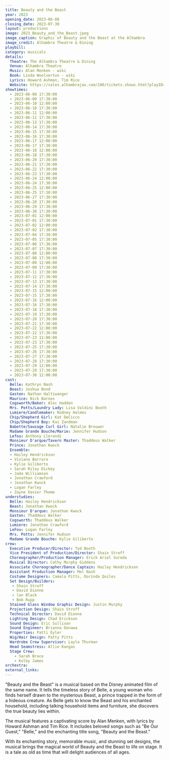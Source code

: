 ```yaml
---
title: Beauty and the Beast
year: 2023
opening_date: 2023-06-08
closing_date: 2023-07-30
layout: productions
image: 2023_Beauty_and_the_Beast.jpeg
image_caption: Graphic of Beauty and the Beast at the Alhambra
image_credit: Alhambra Theatre & Dining
playbill: 
category: musicals
details:
  Theatre: The Alhambra Theatre & Dining
  Venue: Alhambra Theatre
  Music: Alan Menken - wiki
  Book: Linda Woolverton - wiki
  Lyrics: Howard Ashman, Tim Rice
  Website: https://sales.alhambrajax.com/100/tickets.shows.html?playID=1427&code=jaxplays
showtimes:
  - 2023-06-08 17:30:00
  - 2023-06-09 17:30:00
  - 2023-06-10 12:00:00
  - 2023-06-10 17:30:00
  - 2023-06-11 12:00:00
  - 2023-06-11 17:30:00
  - 2023-06-13 17:30:00
  - 2023-06-14 17:30:00
  - 2023-06-15 17:30:00
  - 2023-06-16 17:30:00
  - 2023-06-17 12:00:00
  - 2023-06-17 17:30:00
  - 2023-06-18 12:00:00
  - 2023-06-18 17:30:00
  - 2023-06-20 17:30:00
  - 2023-06-21 17:30:00
  - 2023-06-22 17:30:00
  - 2023-06-23 17:30:00
  - 2023-06-24 12:00:00
  - 2023-06-24 17:30:00
  - 2023-06-25 12:00:00
  - 2023-06-25 17:30:00
  - 2023-06-27 17:30:00
  - 2023-06-28 17:30:00
  - 2023-06-29 17:30:00
  - 2023-06-30 17:30:00
  - 2023-07-01 12:00:00
  - 2023-07-01 17:30:00
  - 2023-07-02 12:00:00
  - 2023-07-02 17:30:00
  - 2023-07-04 17:30:00
  - 2023-07-05 17:30:00
  - 2023-07-06 17:30:00
  - 2023-07-07 17:30:00
  - 2023-07-08 12:00:00
  - 2023-07-08 17:30:00
  - 2023-07-09 12:00:00
  - 2023-07-09 17:30:00
  - 2023-07-11 17:30:00
  - 2023-07-12 17:30:00
  - 2023-07-13 17:30:00
  - 2023-07-14 17:30:00
  - 2023-07-15 12:00:00
  - 2023-07-15 17:30:00
  - 2023-07-16 12:00:00
  - 2023-07-16 17:30:00
  - 2023-07-18 17:30:00
  - 2023-07-19 17:30:00
  - 2023-07-20 17:30:00
  - 2023-07-21 17:30:00
  - 2023-07-22 12:00:00
  - 2023-07-22 17:30:00
  - 2023-07-23 12:00:00
  - 2023-07-23 17:30:00
  - 2023-07-25 17:30:00
  - 2023-07-26 17:30:00
  - 2023-07-27 17:30:00
  - 2023-07-28 17:30:00
  - 2023-07-29 12:00:00
  - 2023-07-29 17:30:00
  - 2023-07-30 12:00:00
cast:
  Belle: Kathryn Nash
  Beast: Joshua Bond
  Gaston: Nathan Haltiwanger
  Maurice: Nick Barnes
  Cogsworth/Baker: Alec Hadden
  Mrs. Potts/Laundry Lady: Lisa Valdini Booth
  Lumiere/Candlemaker: Rodney Holmes
  Chip/Shepherd Girl: Kat DeCicco
  Chip/Shepherd Boy: Kai Zandman
  Babette/Sausage Curl Girl: Natalie Brouwer
  Madame Grande Bouche/Marie: Jennifer Hudson
  Lefou: Anthony Llerandi
  Monsieur D'arque/Tavern Master: Thaddeus Walker
  Prince: Jonathan Kwock
  Ensemble:
  - Hailey Hendrickson
  - Viviana Barraro
  - Kylie Giliberto
  - Sarah Riley Dickey
  - Jada Williamson
  - Jonathan Crawford
  - Jonathan Kwock
  - Logan Farley
  - Zayne Xavier Thome
understudies:
  Belle: Hailey Hendrickson
  Beast: Jonathan Kwock
  Monsieur D'arque: Jonathan Kwock
  Gaston: Thaddeus Walker
  Cogsworth: Thaddeus Walker
  Lumiere: Jonathan Crawford
  LeFou: Logan Farley
  Mrs. Potts: Jennifer Hudson
  Madame Grande Bouche: Kylie Giliberto
crew:
  Executive Producer/Director: Tod Booth
  Vice President of Production/Director: Shain Stroff
  Choreographer/Production Manager: Erick Ariel Sureda
  Musical Director: Cathy Murphy Giddens
  Associate Choreographer/Dance Captain: Hailey Hendrickson
  Assistant Production Manager: Mel Nash
  Costume Designers: Camala Pitts, Dorinda Quiles
  Set Design/Builders: 
   - Shain Stroff
   - David Dionne
   - lan Black
   - Bob Rupp
  Stained Glass Window Graphic Design: Justin Murphy
  Projection Design: Shain Stroff
  Technical Director: David Dionne
  Lighting Design: Chad Erickson
  Sound Design: Eric Sullivan
  Sound Engineer: Brianna Donawa
  Properties: Patti Eyler
  Wig/Hair Design: Patty Pitts
  Wardrobe Crew Supervisor: Layla Thurman
  Head Seamstress: Allie Kangas
  Stage Crew: 
    - Sarah Brace
    - Kolby James
orchestra:
external_links:
---
```

"Beauty and the Beast" is a musical based on the Disney animated film of the same name. It tells the timeless story of Belle, a young woman who finds herself drawn to the mysterious Beast, a prince trapped in the form of a hideous creature. As Belle gets to know the Beast and his enchanted household, including talking household items and furniture, she discovers the true beauty lies within.

The musical features a captivating score by Alan Menken, with lyrics by Howard Ashman and Tim Rice. It includes beloved songs such as "Be Our Guest," "Belle," and the enchanting title song, "Beauty and the Beast."

With its enchanting story, memorable music, and stunning set designs, the musical brings the magical world of Beauty and the Beast to life on stage. It is a tale as old as time that will delight audiences of all ages.